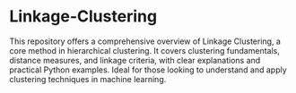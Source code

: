 # Linkage-Clustering
This repository offers a comprehensive overview of Linkage Clustering, a core method in hierarchical clustering. It covers clustering fundamentals, distance measures, and linkage criteria, with clear explanations and practical Python examples. Ideal for those looking to understand and apply clustering techniques in machine learning.
